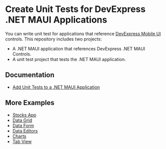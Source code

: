 <!-- default badges list -->
<!-- default badges end -->
# Create Unit Tests for DevExpress .NET MAUI Applications

You can write unit test for applications that reference [DevExpress Mobile UI](https://www.devexpress.com/maui/) controls. This repository includes two projects:

* A .NET MAUI application that references DevExpress .NET MAUI Controls.
* A unit test project that tests the .NET MAUI application.

## Documentation

- [Add Unit Tests to a .NET MAUI Application](https://docs.devexpress.com/MAUI/404781/unit-testing?v=24.1)

## More Examples

* [Stocks App](https://github.com/DevExpress-Examples/maui-stocks-mini)
* [Data Grid](https://github.com/DevExpress-Examples/maui-data-grid-get-started)
* [Data Form](https://github.com/DevExpress-Examples/maui-data-form-get-started)
* [Data Editors](https://github.com/DevExpress-Examples/maui-editors-get-started)
* [Charts](https://github.com/DevExpress-Examples/maui-charts)
* [Tab View](https://github.com/DevExpress-Examples/maui-tab-view-get-started)
